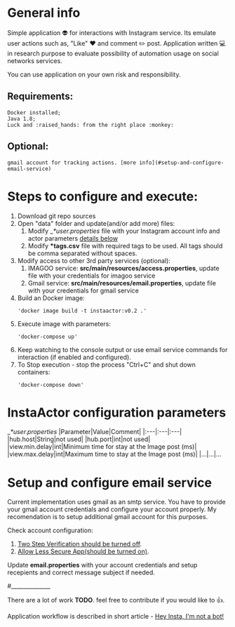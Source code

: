 # General info
Simple application :alien: for interactions with Instagram service.
Its emulate user actions such as, "Like" :heart: and comment :pencil2: post.
Application written :computer: in research purpose to evaluate possibility
of automation usage on social networks services.

You can use application on your own risk and responsibility.

## Requirements:
    Docker installed;
    Java 1.8;
    Luck and :raised_hands: from the right place :monkey:

## Optional:
    gmail account for tracking actions. [more info](#setup-and-configure-email-service)

# Steps to configure and execute:
1. Download git repo sources
2. Open "data" folder and update(and/or add more) files:
    1. Modify __*_user.properties__ file with your Instagram account info and actor parameters [details below](#InstaActor-configuration-parameters)
    2. Modify __*tags.csv__ file with required tags to be used.
    All tags should be comma separated without spaces.
3. Modify access to other 3rd party services (optional):
    1. IMAGOO service: __src/main/resources/access.properties__, update file with your credentials for imagoo service
    2. Gmail service: __src/main/resources/email.properties__, update file with your credentials for gmail service
4. Build an Docker image:
    ```
    'docker image build -t instaactor:v0.2 .'
   ```
5. Execute image with parameters:
    ```
    'docker-compose up'
   ```
6. Keep watching to the console output or use email service commands for interaction (if enabled and configured).
5. To Stop execution - stop the process "Ctrl+C" and shut down containers:
    ```
    'docker-compose down'
   ```

# InstaActor configuration parameters
__*_user.properties__
|Parameter|Value|Comment|
|:---|:---|:---|
|hub.host|String|not used|
|hub.port|int|not used|
|view.min.delay|int|Minimum time for stay at the Image post (ms)|
|view.max.delay|int|Maximum time to stay at the Image post (ms)|
|...|...|...

# Setup and configure email service
Current implementation uses gmail as an smtp service. You have to provide your gmail account credentials and configure your account properly.
My recomendation is to setup additional gmail account for this purposes.

Check account configuration:
1. [Two Step Verification should be turned off](https://support.google.com/accounts/answer/1064203?hl=en).
2. [Allow Less Secure App(should be turned on)](https://myaccount.google.com/lesssecureapps).

Update __email.properties__ with your account credentials and setup recepients and correct message subject if needed.

#______________
    
There are a lot of work **TODO**. feel free to contribute if you would like to :thumbsup:. 

Application workflow is described in short article - [Hey Insta, I'm not a bot!](https://shady333.blogspot.com/2020/01/instagram.html)
